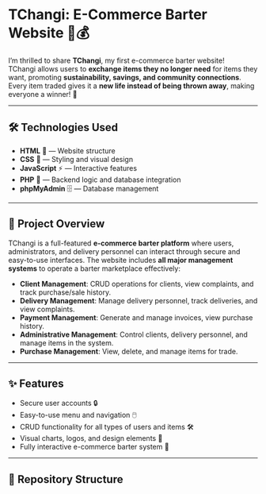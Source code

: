 # TChangi: E-Commerce Barter Website 🛒💰

I’m thrilled to share **TChangi**, my first e-commerce barter website!  
TChangi allows users to **exchange items they no longer need** for items they want, promoting **sustainability, savings, and community connections**. Every item traded gives it a **new life instead of being thrown away**, making everyone a winner! 🌟

---

## 🛠️ Technologies Used
- **HTML** 📝 — Website structure  
- **CSS** 🎨 — Styling and visual design  
- **JavaScript** ⚡ — Interactive features  
- **PHP** 🐘 — Backend logic and database integration  
- **phpMyAdmin** 🗄️ — Database management  

---

## 🛒 Project Overview
TChangi is a full-featured **e-commerce barter platform** where users, administrators, and delivery personnel can interact through secure and easy-to-use interfaces. The website includes **all major management systems** to operate a barter marketplace effectively:

- **Client Management**: CRUD operations for clients, view complaints, and track purchase/sale history.  
- **Delivery Management**: Manage delivery personnel, track deliveries, and view complaints.  
- **Payment Management**: Generate and manage invoices, view purchase history.  
- **Administrative Management**: Control clients, delivery personnel, and manage items in the system.  
- **Purchase Management**: View, delete, and manage items for trade.  

---

## ✨ Features
- Secure user accounts 🔒  
- Easy-to-use menu and navigation 🖱️  
- CRUD functionality for all types of users and items 🛠️  
- Visual charts, logos, and design elements 🎨  
- Fully interactive e-commerce barter system 🛒  

---

## 📂 Repository Structure

